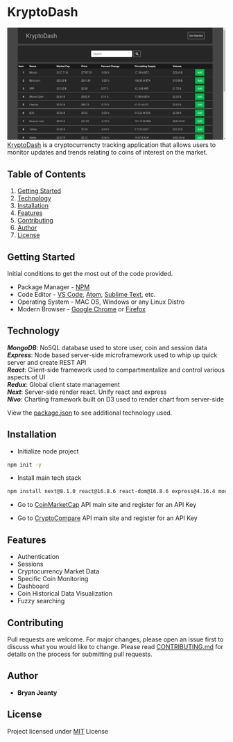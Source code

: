 # KryptoDash

![kd_screenshot](./static/images/krypto_dash_IMG_V01.png)
[KryptoDash](https://krypto-dash.herokuapp.com/) is a cryptocurrencty tracking application that allows users to monitor updates and trends relating to coins of interest on the market.

## Table of Contents
1. [Getting Started](#getting-started)
2. [Technology](#technology)
3. [Installation](#installation)
4. [Features](#features)
5. [Contributing](#contributing)
6. [Author](#author)
7. [License](#license)

## Getting Started

Initial conditions to get the most out of the code provided.

* Package Manager - [NPM](https://nodejs.org/en/)
* Code Editor - [VS Code](https://code.visualstudio.com/), [Atom](https://atom.io/), [Sublime Text](https://www.sublimetext.com/), etc.
* Operating System - MAC OS, Windows or any Linux Distro
* Modern Browser - [Google Chrome](https://www.google.com/chrome/) or [Firefox](https://www.mozilla.org/en-US/firefox/new/)

## Technology

**_MongoDB_**: NoSQL database used to store user, coin and session data <br>
**_Express_**: Node based server-side microframework used to whip up quick server and create REST API <br>
**_React_**: Client-side framework used to compartmentalize and control various aspects of UI <br>
**_Redux_**: Global client state management <br>
**_Next_**: Server-side render react. Unify react and express <br>
**_Nivo_**: Charting framework built on D3 used to render chart from server-side <br>

View the [package.json](https://github.com/bryanjeanty/kryptodash/blob/master/package.json) to see additional technology used.

## Installation

* Initialize node project

```bash
npm init -y
```

* Install main tech stack

```bash
npm install next@8.1.0 react@16.8.6 react-dom@16.8.6 express@4.16.4 mongoose@5.5.5 @nivo/line@0.58.0
```

* Go to [CoinMarketCap](https://coinmarketcap.com/api/) API main site and register for an API Key

* Go to [CryptoCompare](https://min-api.cryptocompare.com/) API main site and register for an API Key

## Features

* Authentication
* Sessions
* Cryptocurrency Market Data
* Specific Coin Monitoring
* Dashboard
* Coin Historical Data Visualization
* Fuzzy searching

## Contributing

Pull requests are welcome. For major changes, please open an issue first to discuss what you would like to change.
Please read [CONTRIBUTING.md](https://github.com/bryanjeanty/kryptodash/blob/master/CONTRIBUTING.md) for details on the process for submitting pull requests.

## Author

* **Bryan Jeanty**

## License

Project licensed under [MIT](https://github.com/bryanjeanty/kryptodash/blob/master/LICENSE.md) License
